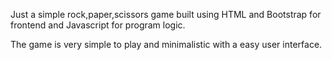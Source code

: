 Just a simple rock,paper,scissors game built using HTML and Bootstrap for frontend and Javascript for program logic.

The game is very simple to play and minimalistic with a easy user interface. 
